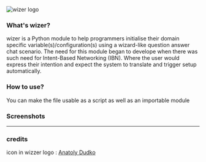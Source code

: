 ![wizer logo](https://github.com/seekasra/wizer/blob/main/banner.png)

### What's wizer?
wizer is a Python module to help programmers initialise their domain specific
variable(s)/configuration(s) using a wizard-like question answer chat scenario.
The need for this module began to develope when there was such need for
Intent-Based Networking (IBN). Where the user would express their intention and
expect the system to translate and trigger setup automatically.
### How to use?
You can make the file usable as a script as well as an importable module
### Screenshots
---
### credits
icon in wizzer logo : [Anatoly Dudko](https://thenounproject.com/tolyachudes/)
